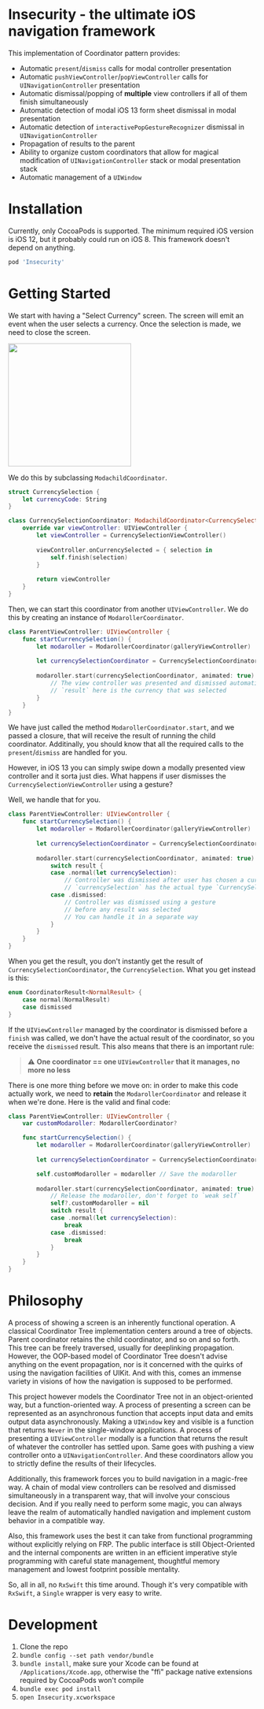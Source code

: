 # Insecurity - the ultimate iOS navigation framework

This implementation of Coordinator pattern provides:
- Automatic `present`/`dismiss` calls for modal controller presentation
- Automatic `pushViewController`/`popViewController` calls for `UINavigationController` presentation
- Automatic dismissal/popping of **multiple** view controllers if all of them finish simultaneously
- Automatic detection of modal iOS 13 form sheet dismissal in modal presentation
- Automatic detection of `interactivePopGestureRecognizer` dismissal in `UINavigationController`
- Propagation of results to the parent
- Ability to organize custom coordinators that allow for magical modification of `UINavigationController` stack or modal presentation stack
- Automatic management of a `UIWindow`

# Installation

Currently, only CocoaPods is supported. The minimum required iOS version is iOS 12, but it probably could run on iOS 8. This framework doesn't depend on anything.


```ruby
pod 'Insecurity'
```

# Getting Started

We start with having a "Select Currency" screen.
The screen will emit an event when the user selects a currency.
Once the selection is made, we need to close the screen.

<img src="./docs/img/select_currency.jpg" width="250">

We do this by subclassing `ModachildCoordinator`.

```swift
struct CurrencySelection {
    let currencyCode: String
}

class CurrencySelectionCoordinator: ModachildCoordinator<CurrencySelection> {
    override var viewController: UIViewController {
        let viewController = CurrencySelectionViewController()
        
        viewController.onCurrencySelected = { selection in
            self.finish(selection)
        }
        
        return viewController
    }
}
```

Then, we can start this coordinator from another `UIViewController`. We do this by creating an instance of `ModarollerCoordinator`.
```swift
class ParentViewController: UIViewController {
    func startCurrencySelection() {
        let modaroller = ModarollerCoordinator(galleryViewController)
            
        let currencySelectionCoordinator = CurrencySelectionCoordinator()
        
        modaroller.start(currencySelectionCoordinator, animated: true) { result in
            // The view controller was presented and dismissed automatically
            // `result` here is the currency that was selected
        }
    }
}
```

We have just called the method `ModarollerCoordinator.start`, and we passed a closure, that will receive the result of running the child coordinator. Additinally, you should know that all the required calls to the `present`/`dismiss` are handled for you.

However, in iOS 13 you can simply swipe down a modally presented view controller and it sorta just dies. What happens if user dismisses the `CurrencySelectionViewController` using a gesture? 

Well, we handle that for you.

```swift
class ParentViewController: UIViewController {
    func startCurrencySelection() {
        let modaroller = ModarollerCoordinator(galleryViewController)
            
        let currencySelectionCoordinator = CurrencySelectionCoordinator()
        
        modaroller.start(currencySelectionCoordinator, animated: true) { result in
            switch result {
            case .normal(let currencySelection):
                // Controller was dismissed after user has chosen a currency.
                // `currencySelection` has the actual type `CurrencySelection`
            case .dismissed:
                // Controller was dismissed using a gesture 
                // before any result was selected
                // You can handle it in a separate way
            }
        }
    }
}
```

When you get the result, you don't instantly get the result of `CurrencySelectionCoordinator`, the `CurrencySelection`. What you get instead is this:
```swift
enum CoordinatorResult<NormalResult> {
    case normal(NormalResult)
    case dismissed
}
```

If the `UIViewController` managed by the coordinator is dismissed before a `finish` was called, we don't have the actual result of the coordinator, so you receive the `dismissed` result. This also means that there is an important rule:

> ⚠️ **One coordinator == one `UIViewController` that it manages, no more no less**

There is one more thing before we move on: in order to make this code actually work, we need to **retain** the `ModarollerCoordinator` and release it when we're done. Here is the valid and final code:

```swift
class ParentViewController: UIViewController {
    var customModaroller: ModarollerCoordinator?

    func startCurrencySelection() {
        let modaroller = ModarollerCoordinator(galleryViewController)
            
        let currencySelectionCoordinator = CurrencySelectionCoordinator()

        self.customModaroller = modaroller // Save the modaroller
        
        modaroller.start(currencySelectionCoordinator, animated: true) { [weak self] result in
            // Release the modaroller, don't forget to `weak self`
            self?.customModaroller = nil
            switch result {
            case .normal(let currencySelection):
                break
            case .dismissed:
                break
            }
        }
    }
}
```

# Philosophy

A process of showing a screen is an inherently functional operation. A classical Coordinator Tree implementation centers around a tree of objects. Parent coordinator retains the child coordinator, and so on and so forth. This tree can be freely traversed, usually for deeplinking propagation. However, the OOP-based model of Coordinator Tree doesn't advise anything on the event propagation, nor is it concerned with the quirks of using the navigation facilities of UIKit. And with this, comes an immense variety in visions of how the navigation is supposed to be performed.

This project however models the Coordinator Tree not in an object-oriented way, but a function-oriented way. A process of presenting a screen can be represented as an asynchronous function that accepts input data and emits output data asynchronously. Making a `UIWindow` key and visible is a function that returns `Never` in the single-window applications. A process of presenting a `UIViewController` modally is a function that returns the result of whatever the controller has settled upon. Same goes with pushing a view controller onto a `UINavigationController`. And these coordinators allow you to strictly define the results of their lifecycles.

Additionally, this framework forces you to build navigation in a magic-free way. A chain of modal view controllers can be resolved and dismissed simultaneously in a transparent way, that will involve your conscious decision. And if you really need to perform some magic, you can always leave the realm of automatically handled navigation and implement custom behavior in a compatible way.

Also, this framework uses the best it can take from functional programming without explicitly relying on FRP. The public interface is still Object-Oriented and the internal components are written in an efficient imperative style programming with careful state management, thoughtful memory management and lowest footprint possible mentality.

So, all in all, no `RxSwift` this time around. Though it's very compatible with `RxSwift`, a `Single` wrapper is very easy to write.

# Development

1. Clone the repo
2. `bundle config --set path vendor/bundle`
3. `bundle install`, make sure your Xcode can be found at `/Applications/Xcode.app`, otherwise the "ffi" package native extensions required by CocoaPods won't compile
4. `bundle exec pod install`
5. `open Insecurity.xcworkspace`